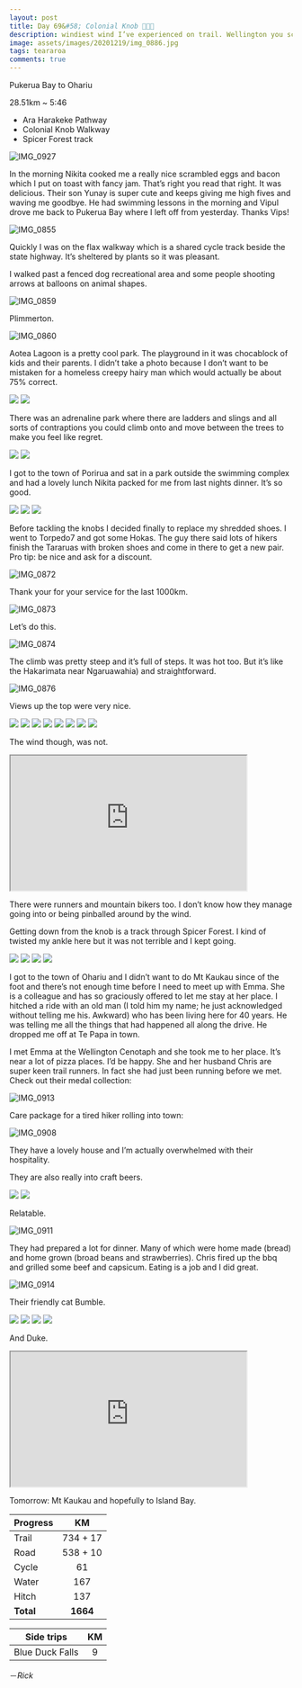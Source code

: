 ```yaml
---
layout: post
title: Day 69&#58; Colonial Knob 💨💨💨
description: windiest wind I’ve experienced on trail. Wellington you scary. Nice new emergency shoes. 
image: assets/images/20201219/img_0886.jpg
tags: teararoa
comments: true
---
```


Pukerua Bay to Ohariu

28.51km ~ 5:46

- Ara Harakeke Pathway 
- Colonial Knob Walkway
- Spicer Forest track

![IMG_0927](/assets/images/20201219/img_0927.jpg)

In the morning Nikita cooked me a really nice scrambled eggs and bacon which I put on toast with fancy jam. That’s right you read that right. It was delicious. Their son Yunay is super cute and keeps giving me high fives and waving me goodbye. He had swimming lessons in the morning and Vipul drove me back to Pukerua Bay where I left off from yesterday.  Thanks Vips!

![IMG_0855](/assets/images/20201219/img_0855.jpg)

Quickly I was on the flax walkway which is a shared cycle track beside the state highway. It’s sheltered by plants so it was pleasant. 

I walked past a fenced dog recreational area and some people shooting arrows at balloons on animal shapes. 

![IMG_0859](/assets/images/20201219/img_0859.jpg)

Plimmerton. 

![IMG_0860](/assets/images/20201219/img_0860.jpg)

Aotea Lagoon is a pretty cool park. The playground in it was chocablock of kids and their parents. I didn’t take a photo because I don’t want to be mistaken for a homeless creepy hairy man which would actually be about 75% correct. 

<div class="gallery" data-columns="2">
  <img src="/assets/images/20201219/img_0863.jpg">
  <img src="/assets/images/20201219/img_0864.jpg">
</div>

There was an adrenaline park where there are ladders and slings and all sorts of contraptions you could climb onto and move between the trees to make you feel like regret. 

<div class="gallery" data-columns="2">
  <img src="/assets/images/20201219/img_0866.jpg">
  <img src="/assets/images/20201219/img_0867.jpg">
</div>

I got to the town of Porirua and sat in a park outside the swimming complex and had a lovely lunch Nikita packed for me from last nights dinner. It’s so good. 

<div class="gallery" data-columns="2">
  <img src="/assets/images/20201219/img_0868.jpg">
  <img src="/assets/images/20201219/img_0869.jpg">
  <img src="/assets/images/20201219/img_0871.jpg">
</div>

Before tackling the knobs I decided finally to replace my shredded shoes. I went to Torpedo7 and got some Hokas. The guy there said lots of hikers finish the Tararuas with broken shoes and come in there to get a new pair. Pro tip: be nice and ask for a discount. 

![IMG_0872](/assets/images/20201219/img_0872.jpg)

Thank your for your service for the last 1000km. 

![IMG_0873](/assets/images/20201219/img_0873.jpg)

Let’s do this. 

![IMG_0874](/assets/images/20201219/img_0874.jpg)

The climb was pretty steep and it’s full of steps. It was hot too. But it’s like the Hakarimata near Ngaruawahia) and straightforward. 

![IMG_0876](/assets/images/20201219/img_0876.jpg)

Views up the top were very nice. 

<div class="gallery" data-columns="2">
  <img src="/assets/images/20201219/img_0879.jpg">
  <img src="/assets/images/20201219/img_0880.jpg">
  <img src="/assets/images/20201219/img_0886.jpg">
  <img src="/assets/images/20201219/img_0887.jpg">
  <img src="/assets/images/20201219/img_0893.jpg">
  <img src="/assets/images/20201219/img_0894.jpg">
  <img src="/assets/images/20201219/img_0896.jpg">
  <img src="/assets/images/20201219/img_0897.jpg">
</div>

The wind though, was not. 

<iframe width="420" height="240"
src="https://www.youtube.com/embed/O3kCkOO7roE">
</iframe>

There were runners and mountain bikers too. I don’t know how they manage going into or being pinballed around by the wind. 

Getting down from the knob is a track through Spicer Forest. I kind of twisted my ankle here but it was not terrible and I kept going. 

<div class="gallery" data-columns="2">
  <img src="/assets/images/20201219/img_0898.jpg">
  <img src="/assets/images/20201219/img_0899.jpg">
  <img src="/assets/images/20201219/img_0901.jpg">
  <img src="/assets/images/20201219/img_0905.jpg">
</div>

I got to the town of Ohariu and I didn’t want to do Mt Kaukau since of the foot and there’s not enough time before I need to meet up with Emma. She is a colleague and has so graciously offered to let me stay at her place. I hitched a ride with an old man (I told him my name; he just acknowledged without telling me his. Awkward) who has been living here for 40 years. He was telling me all the things that had happened all along the drive. He dropped me off at Te Papa in town. 

I met Emma at the Wellington Cenotaph and she took me to her place. It’s near a lot of pizza places. I’d be happy. She and her husband Chris are super keen trail runners. In fact she had just been running before we met. Check out their medal collection:

![IMG_0913](/assets/images/20201219/img_0913.jpg)

Care package for a tired hiker rolling into town:

![IMG_0908](/assets/images/20201219/img_0908.jpg)

They have a lovely house and I’m actually overwhelmed with their hospitality. 

They are also really into craft beers. 

<div class="gallery" data-columns="2">
  <img src="/assets/images/20201219/img_0910.jpg">
  <img src="/assets/images/20201219/img_0915.jpg">
</div>

Relatable. 

![IMG_0911](/assets/images/20201219/img_0911.jpg)

They had prepared a lot for dinner. Many of which were home made (bread) and home grown (broad beans and strawberries). Chris fired up the bbq and grilled some beef and capsicum. Eating is a job and I did great. 

![IMG_0914](/assets/images/20201219/img_0914.jpg)

Their friendly cat Bumble. 

<div class="gallery" data-columns="2">
  <img src="/assets/images/20201219/img_0912.jpg">
  <img src="/assets/images/20201219/img_0916.jpg">
  <img src="/assets/images/20201219/img_0919.jpg">
  <img src="/assets/images/20201219/img_0920.jpg">
</div>

And Duke. 

<iframe width="420" height="240"
src="https://www.youtube.com/embed/HLgmCzcMqlE">
</iframe>

Tomorrow: Mt Kaukau and hopefully to Island Bay. 

| Progress | KM |
| ---- |:----:|
| Trail | 734 + 17 |
| Road | 538 + 10 |
| Cycle | 61 |
| Water | 167 |
| Hitch | 137 |
| **Total** | **1664** |

| Side trips | KM |
| ---- |:----:|
| Blue Duck Falls | 9 |


－_Rick_
